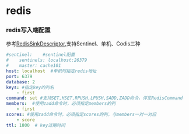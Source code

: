 # redis

### redis写入端配置
参考[RedisSinkDescriptor](../../alchemy-web/src/main/java/com/dfire/platform/alchemy/descriptor/RedisSinkDescriptor.java),支持Sentinel、单机、Codis三种

```yaml
#sentinel:    #sentinel配置
#    sentinels: localhost:26379
#    master: cache101
host: localhost  #单机时指定redis地址
port: 6379
database: 2
keys: #指定key的列名
    - first
command: set #支持SET,HSET,RPUSH,LPUSH,SADD,ZADD命令，详见RedisCommand
members:  #使用zadd命令时，必须指定members的列
    - first
scores: #使用zadd命令时，必须指定scores的列，与members一对一对应
    - score
ttl: 1800  # key过期时间

```


